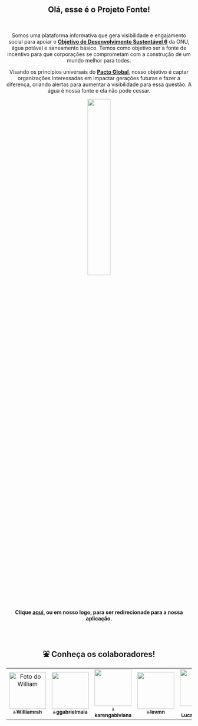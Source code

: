 <h2 align="center">Olá, esse é o Projeto Fonte!</h2>

</br>

<div align="center">
  <p>Somos uma plataforma informativa que gera visibilidade e engajamento social para apoiar o <a href="https://brasil.un.org/pt-br/sdgs/6"><b>Objetivo de Desenvolvimento Sustentável 6</b></a> da ONU, água potável e saneamento básico. Temos como objetivo ser a fonte de incentivo para que corporações se comprometam com a construção de um mundo melhor para todes.</p>
  <p>Visando os princípios universais do <a href="https://www.pactoglobal.org.br"><b>Pacto Global</b></a>, nosso objetivo é captar organizações interessadas em impactar gerações futuras e fazer a diferença, criando alertas para aumentar a visibilidade para essa questão. A água é nossa fonte e ela não pode cessar.</p>
</div>

<div align="center">
  <a href="https://projetofonte.vercel.app">
    <img width="35%" src="https://i.imgur.com/M6XQiMZ.png">
  </a>
</div>

<h4 align="center">Clique <a href="https://projetofonte.vercel.app">aqui</a>, ou em nosso logo, para ser redirecionade para a nossa aplicação.</h4>

</br>

<h2 align="center">⛲ Conheça os colaboradores!</h2>

<div align="center">
<table>
  
  <tr>
    <td align="center">
      <a href="https://github.com/Williamrsh">
        <img src="https://github.com/Williamrsh.png" width="100px;" alt="Foto do William"/><br/>
          <sub>
            <b>💧 Williamrsh</b>
          </sub>
       </a><br/>
  
  <td align="center"><a href="https://github.com/ggabrielmaia"><img  
  src="https://github.com/ggabrielmaia.png" 
  width="100px;" alt=""/><br /><sub><b>💧 ggabrielmaia</b></sub></a><br />
    
  <td align="center"><a href="https://github.com/karengabiviana"><img  
  src="https://github.com/karengabiviana.png" 
  width="100px;" alt=""/><br /><sub><b>💧 karengabiviana</b></sub></a><br />
  
  <td align="center"><a href="https://github.com/levmn/"><img  
  src="https://github.com/levmn.png" 
  width="100px;" alt=""/><br /><sub><b>💧 levmn</b></sub></a><br />
  
  <td align="center"><a href="https://github.com/LucasBraga03"><img  
  src="https://github.com/LucasBraga03.png" 
  width="100px;" alt=""/><br /><sub><b>💧 LucasBraga03</b></sub></a><br />
  
  <td align="center"><a href="https://github.com/naaduque"><img  
  src="https://github.com/naaduque.png" 
  width="100px;" alt=""/><br /><sub><b>💧 naaduque</b></sub></a><br />
  </tr>
  
</table>
</div>
